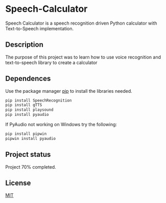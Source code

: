 # Speech-Calculator
Speech Calculator is a speech recognition driven Python calculator with Text-to-Speech implementation.

## Description
The purpose of this project was to learn how to use voice recognition and text-to-speech library to create a calculator
## Dependences

Use the package manager [pip](https://pip.pypa.io/en/stable/) to install the libraries needed.
```bash
pip install SpeechRecognition
pip install gTTS
pip install playsound
pip install pyaudio
```
If PyAudio not working on Windows try the following:
```bash
pip install pipwin
pipwin install pyaudio
```
## Project status
Project 70% completed.
## License
[MIT](https://choosealicense.com/licenses/mit/)
